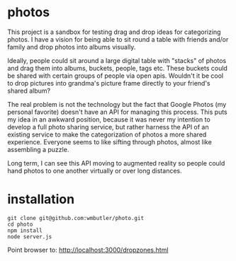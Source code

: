 # photos

This project is a sandbox for testing drag and drop ideas for categorizing photos. I have a vision for being able to sit round a table with friends and/or family and drop photos into albums visually.

Ideally, people could sit around a large digital table with "stacks" of photos and drag them into albums, buckets, people, tags etc. These buckets could be shared with certain groups of people via open apis. Wouldn't it be cool to drop pictures into grandma's picture frame directly to your friend's shared album?

The real problem is not the technology but the fact that Google Photos (my personal favorite) doesn't have an API for managing this process. This puts my idea in an awkward position, because it was never my intention to develop a full photo sharing service, but rather harness the API of an existing service to make the categorization of photos a more shared experience. Everyone seems to like sifting through photos, almost like assembling a puzzle.

Long term, I can see this API moving to augmented reality so people could hand photos to one another virtually or over long distances.

# installation

```
git clone git@github.com:wmbutler/photo.git
cd photo
npm install
node server.js
```

Point browser to: <a href="http://localhost:3000/dropzones.html">http://localhost:3000/dropzones.html</a>
